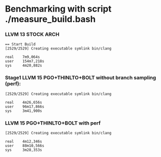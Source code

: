 # Benchmarking with script ./measure_build.bash

### LLVM 13 STOCK ARCH

```
== Start Build
[2529/2529] Creating executable symlink bin/clang

real    7m9,064s
user    154m7,218s
sys     4m20,882s

```

### Stage1 LLVM 15 PGO+THINLTO+BOLT without branch sampling (perf):

```
[2529/2529] Creating executable symlink bin/clang

real    4m26,656s
user    96m17,866s
sys     3m41,900s
```

### LLVM 15 PGO+THINLTO+BOLT with perf

```
[2529/2529] Creating executable symlink bin/clang

real    4m12,346s
user    88m10,566s
sys     3m28,353s
```
